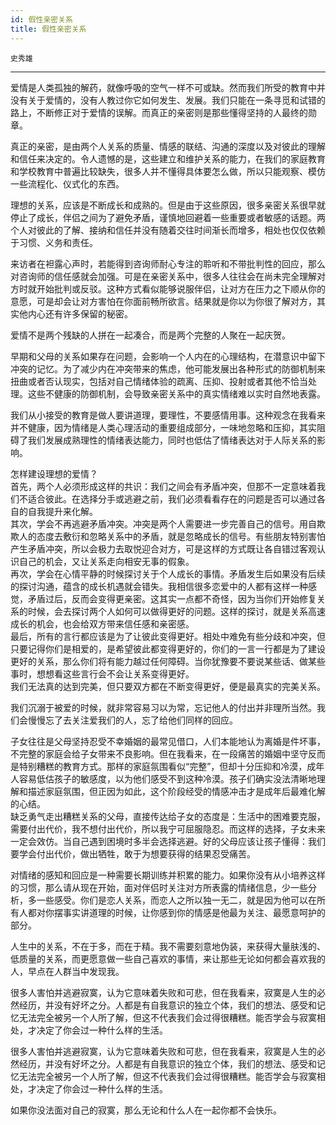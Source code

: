 ```yaml
---
id: 假性亲密关系
title: 假性亲密关系
---
```


`史秀雄`

---

爱情是人类孤独的解药，就像呼吸的空气一样不可或缺。然而我们所受的教育中并没有关于爱情的，没有人教过你它如何发生、发展。我们只能在一条寻觅和试错的路上，不断修正对于爱情的误解。而真正的亲密则是那些懂得坚持的人最终的勋章。

真正的亲密，是由两个人关系的质量、情感的联结、沟通的深度以及对彼此的理解和信任来决定的。令人遗憾的是，这些建立和维护关系的能力，在我们的家庭教育和学校教育中普遍比较缺失，很多人并不懂得具体要怎么做，所以只能观察、模仿一些流程化、仪式化的东西。

理想的关系，应该是不断成长和成熟的。但是由于这些原因，很多亲密关系很早就停止了成长，伴侣之间为了避免矛盾，谨慎地回避着一些重要或者敏感的话题。两个人对彼此的了解、接纳和信任并没有随着交往时间渐长而增多，相处也仅仅依赖于习惯、义务和责任。

来访者在袒露心声时，若能得到咨询师耐心专注的聆听和不带批判性的回应，那么对咨询师的信任感就会加强。可是在亲密关系中，很多人往往会在尚未完全理解对方时就开始批判或反驳。这种方式看似能够说服伴侣，让对方在压力之下顺从你的意愿，可是却会让对方害怕在你面前畅所欲言。结果就是你以为你很了解对方，其实他内心还有许多保留的秘密。

爱情不是两个残缺的人拼在一起凑合，而是两个完整的人聚在一起庆贺。

早期和父母的关系如果存在问题，会影响一个人内在的心理结构，在潜意识中留下冲突的记忆。为了减少内在冲突带来的焦虑，他可能发展出各种形式的防御机制来扭曲或者否认现实，包括对自己情绪体验的疏离、压抑、投射或者其他不恰当处理。这些不健康的防御机制，会导致亲密关系中的真实情绪难以实时自然地表露。

我们从小接受的教育是做人要讲道理，要理性，不要感情用事。这种观念在我看来并不健康，因为情绪是人类心理活动的重要组成部分，一味地忽略和压抑，其实阻碍了我们发展成熟理性的情绪表达能力，同时也低估了情绪表达对于人际关系的影响。

怎样建设理想的爱情？  
首先，两个人必须形成这样的共识：我们之间会有矛盾冲突，但那不一定意味着我们不适合彼此。在选择分手或逃避之前，我们必须看看存在的问题是否可以通过各自的自我提升来化解。  
其次，学会不再逃避矛盾冲突。冲突是两个人需要进一步完善自己的信号。用自欺欺人的态度去敷衍和忽略关系中的矛盾，就是忽略成长的信号。有些朋友特别害怕产生矛盾冲突，所以会极力去取悦迎合对方，可是这样的方式既让各自错过客观认识自己的机会，又让关系走向相安无事的假象。  
再次，学会在心情平静的时候探讨关于个人成长的事情。矛盾发生后如果没有后续的探讨沟通，蕴含的成长机遇就会错失。我相信很多恋爱中的人都有这样一种感觉，矛盾过后，反而会变得更亲密。这其实一点都不奇怪，因为当你们开始修复关系的时候，会去探讨两个人如何可以做得更好的问题。这样的探讨，就是关系高速成长的机会，也会给双方带来信任感和亲密感。  
最后，所有的言行都应该是为了让彼此变得更好。相处中难免有些分歧和冲突，但只要记得你们是相爱的，是希望彼此都变得更好的，你们的一言一行都是为了建设更好的关系，那么你们将有能力越过任何障碍。当你犹豫要不要说某些话、做某些事时，想想看这些言行会不会让关系变得更好。  
我们无法真的达到完美，但只要双方都在不断变得更好，便是最真实的完美关系。

我们沉溺于被爱的时候，就非常容易习以为常，忘记他人的付出并非理所当然。我们会慢慢忘了去关注爱我们的人，忘了给他们同样的回应。

子女往往是父母坚持忍受不幸婚姻的最常见借口，人们本能地认为离婚是件坏事，不完整的家庭会给子女带来不良影响。但在我看来，在一段痛苦的婚姻中坚守反而是特别糟糕的教育方式。那样的家庭氛围看似“完整”，但却十分压抑和冷漠，成年人容易低估孩子的敏感度，以为他们感受不到这种冷漠。孩子们确实没法清晰地理解和描述家庭氛围，但正因为如此，这个阶段经受的情感冲击才是成年后最难化解的心结。  
缺乏勇气走出糟糕关系的父母，直接传达给子女的态度是：生活中的困难要克服，需要付出代价，我不想付出代价，所以我宁可屈服隐忍。而这样的选择，子女未来一定会效仿。当自己遇到困境时多半会选择逃避。好的父母应该让孩子懂得：我们要学会付出代价，做出牺牲，敢于为想要获得的结果忍受痛苦。

对情绪的感知和回应是一种需要长期训练并积累的能力。如果你没有从小培养这样的习惯，那么请从现在开始，面对伴侣时关注对方所表露的情绪信息，少一些分析，多一些感受。你们是恋人关系，而恋人之所以独一无二，就是因为他可以在所有人都对你摆事实讲道理的时候，让你感到你的情感是他最为关注、最愿意呵护的部分。

人生中的关系，不在于多，而在于精。我不需要刻意地伪装，来获得大量肤浅的、低质量的关系，而更愿意做一些自己喜欢的事情，来让那些无论如何都会喜欢我的人，早点在人群当中发现我。

很多人害怕并逃避寂寞，认为它意味着失败和可悲，但在我看来，寂寞是人生的必然经历，并没有好坏之分。人都是有自我意识的独立个体，我们的想法、感受和记忆无法完全被另一个人所了解，但这不代表我们会过得很糟糕。能否学会与寂寞相处，才决定了你会过一种什么样的生活。

很多人害怕并逃避寂寞，认为它意味着失败和可悲，但在我看来，寂寞是人生的必然经历，并没有好坏之分。人都是有自我意识的独立个体，我们的想法、感受和记忆无法完全被另一个人所了解，但这不代表我们会过得很糟糕。能否学会与寂寞相处，才决定了你会过一种什么样的生活。

如果你没法面对自己的寂寞，那么无论和什么人在一起你都不会快乐。
